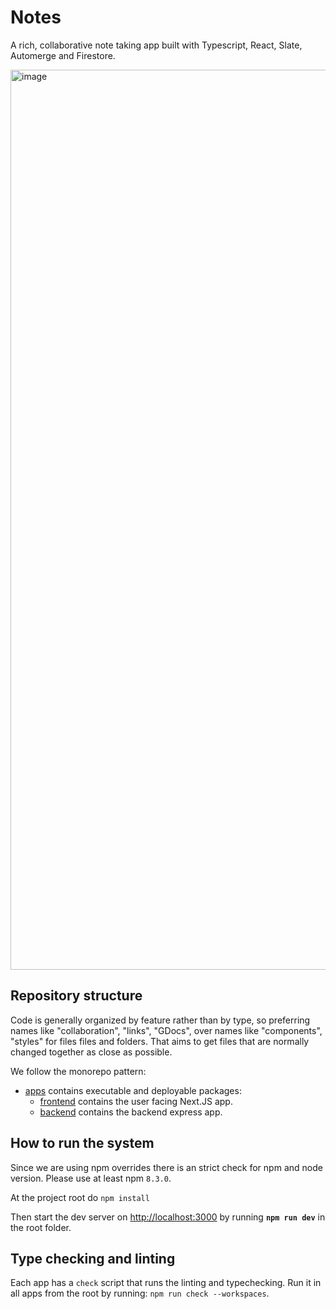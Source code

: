 # Notes

A rich, collaborative note taking app built with Typescript, React, Slate, Automerge and Firestore.

<img width="1440" alt="image" src="https://user-images.githubusercontent.com/1714020/153075248-ae14cecd-a3cb-4a0e-9c08-786d8b993574.png">

## Repository structure

Code is generally organized by feature rather than by type, so preferring names like "collaboration", "links", "GDocs", over names like "components", "styles" for files files and folders. That aims to get files that are normally changed together as close as possible.

We follow the monorepo pattern:

- [apps](apps) contains executable and deployable packages:
  - [frontend](apps/frontend) contains the user facing Next.JS app.
  - [backend](apps/backend) contains the backend express app.

## How to run the system

Since we are using npm overrides there is an strict check for npm and node version. Please use at least npm `8.3.0`.

At the project root do `npm install`

Then start the dev server on [http://localhost:3000](http://localhost:3000) by running **`npm run dev`** in the root folder.

## Type checking and linting

Each app has a `check` script that runs the linting and typechecking. Run it in all apps from the root by running: `npm run check --workspaces`.
